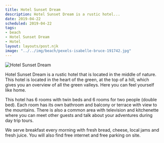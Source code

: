 ```yaml
---
title: Hotel Sunset Dream
description: Hotel Sunset Dream is a rustic hotel...
date: 2019-04-22
scheduled: 2019-04-22
tags:
- beach
- Hotel Sunset Dream
- Hotel
layout: layouts/post.njk
image: "../../img/beach/pexels-isabelle-bruce-191742.jpg"
---
```


![Hotel Sunset Dream](../../img/beach/pexels-isabelle-bruce-191742.jpg)

Hotel Sunset Dream is a rustic hotel that is located in the middle of nature. This hotel is located in the heart of the green, at the top of a hill, which gives you an overview of all the green valleys. Here you can feel yourself like home.

This hotel has 6 rooms with twin beds and 6 rooms for two people (double bed). Each room has its own bathroom and balcony or terrace with view to the mountains. There is also a common area with television and kitchenette where you can meet other guests and talk about your adventures during day trip tours.

We serve breakfast every morning with fresh bread, cheese, local jams and fresh juice. You will also find free internet and free parking on site.